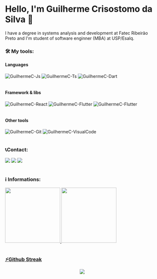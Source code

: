 # Hello, I'm Guilherme Crisostomo da Silva 👋
I have a degree in systems analysis and development at Fatec Ribeirão Preto and I'm student of software enginner (MBA) at USP/Esalq.
<!--
**guicrisostomo/guicrisostomo** is a ✨ _special_ ✨ repository because its `README.md` (this file) appears on your GitHub profile.

Here are some ideas to get you started:

- 🔭 I’m currently working on ...
- 🌱 I’m currently learning ...
- 👯 I’m looking to collaborate on ...
- 🤔 I’m looking for help with ...
- 💬 Ask me about ...
- 📫 How to reach me: ...
- 😄 Pronouns: ...
- ⚡ Fun fact: ...
-->

### 🛠 My tools:

#### Languages

<div>
  <img align="center" alt="GuilhermeC-Js" src="https://img.shields.io/badge/JavaScript-F7DF1E?style=for-the-badge&logo=javascript&logoColor=black">
  <img align="center" alt="GuilhermeC-Ts" src="https://img.shields.io/badge/typescript-%23323330.svg?style=for-the-badge&logo=typescript&logoColor=FFFFFF&color=2F74C0">
  <img align="center" alt="GuilhermeC-Dart" src="https://img.shields.io/badge/dart-%23323330.svg?style=for-the-badge&logo=dart&logoColor=649AD2&color=1c2834">
</div>

<br />

#### Framework & libs

<div>
  <img align="center" alt="GuilhermeC-React" src="https://img.shields.io/badge/react-C.svg?style=for-the-badge&logo=react&color=282C34" />
  <img align="center" alt="GuilhermeC-Flutter" src="https://img.shields.io/badge/flutter-C.svg?style=for-the-badge&logo=flutter&color=2d7dda" />
  <img align="center" alt="GuilhermeC-Flutter" src="https://img.shields.io/badge/nestjs-%23323330.svg?style=for-the-badge&logo=nestjs&logoColor=ff0000" />
</div>

<br />

#### Other tools

<div>
  <img align="center" alt="GuilhermeC-Git" src="https://img.shields.io/badge/git-%23F05033.svg?style=for-the-badge&logo=git&logoColor=white">
  <img align="center" alt="GuilhermeC-VisualCode" src="https://img.shields.io/badge/Visual%20Studio%20Code-0078d7.svg?style=for-the-badge&logo=visual-studio-code&logoColor=white">
</div>

<br />

### 📞Contact:

<div>
<a href="https://www.instagram.com/guilherme.crisostomo/" target="_blank"><img src="https://img.shields.io/badge/-Instagram-%23E4405F?style=for-the-badge&logo=instagram&logoColor=white" target="_blank"></a>
<a href = "mailto:guilherme.silva9872@gmail.com"><img src="https://img.shields.io/badge/Gmail-D14836?style=for-the-badge&logo=gmail&logoColor=white" target="_blank"></a>
<a href="https://www.linkedin.com/in/guilherme-crisostomo-da-silva/" target="_blank"><img src="https://img.shields.io/badge/-LinkedIn-%230077B5?style=for-the-badge&logo=linkedin&logoColor=white" target="_blank"></a>   
</div>

<br />

### ℹ️ Informations:

<div>
<a href="https://github.com/guicrisostomo">
<img height="180em" src="https://github-readme-stats.vercel.app/api/top-langs/?username=guicrisostomo&layout=compact&langs_count=7&theme=dracula"/>
<img height="180em" src="https://github-readme-stats.vercel.app/api?username=guicrisostomo&show_icons=true&theme=dracula&include_all_commits=true&count_private=true"/>
</div>

<br />

### ⚡Github Streak

<div align="center">
  <img src="http://github-readme-streak-stats.herokuapp.com?user=guicrisostomo&theme=neon-dark&hide_border=true&background=DD272700">
</div>
